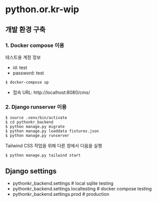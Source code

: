 # python.or.kr-wip

## 개발 환경 구축

### 1. Docker compose 이용 

테스트용 계정 정보
 - id: test
 - password: test

```
$ docker-compose up
```
 - 접속 URL: http://localhost:8080/cms/


### 2. Django runserver 이용

```
$ source .venv/bin/activate
$ cd pythonkr_backend
$ python manage.py migrate
$ python manage.py loaddata fixtures.json
$ python manage.py runserver
```

Tailwind CSS 작업을 위해 다른 창에서 다음을 실행
```
$ python manage.py tailwind start
```

## Django settings
- pythonkr_backend.settings # local sqlite testing
- pythonkr_backend.settings.localtesting  # docker compose testing
- pythonkr_backend.settings.prod # production
